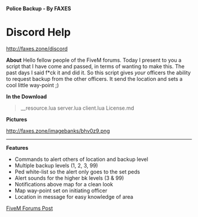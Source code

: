 **Police Backup - By FAXES**

# Discord Help
http://faxes.zone/discord

**About**
Hello fellow people of the FiveM forums. Today I present to you a script that I have come and passed, in terms of wanting to make this. The past days I said f*ck it and did it. So this script gives *your* officers the ability to request backup from the other officers. It send the location and sets a cool little way-point ;)

**In the Download**
  >__resource.lua
  server.lua
  client.lua
  License.md


**Pictures**

http://faxes.zone/imagebanks/bhv0z9.png

<hr>

**Features**
- Commands to alert others of location and backup level
- Multiple backup levels (1, 2, 3, 99)
- Ped white-list so the alert only goes to the set peds
- Alert sounds for the higher bk levels (3 & 99)
- Notifications above map for a clean look
- Map way-point set on initiating officer
-  Location in message for easy knowledge of area

[FiveM Forums Post](https://forum.fivem.net/t/release-police-backup-sets-waypoint-clean-layout-display-1-0/189439)
